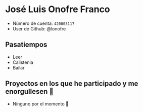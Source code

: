 # José Luis Onofre Franco
- Número de cuenta: `420003117`
- User de Github: @lonofre

## Pasatiempos
- Leer
- Calistenia
- Bailar

## Proyectos en los que he participado y me enorgullesen 🖤
- Ninguno por el momento :eyes:
